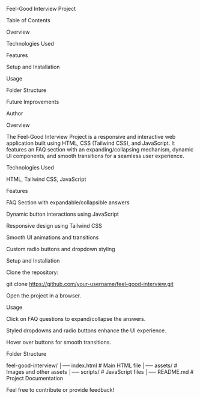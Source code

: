 Feel-Good Interview Project

Table of Contents

Overview

Technologies Used

Features

Setup and Installation

Usage

Folder Structure

Future Improvements

Author

Overview

The Feel-Good Interview Project is a responsive and interactive web application built using HTML, CSS (Tailwind CSS), and JavaScript. It features an FAQ section with an expanding/collapsing mechanism, dynamic UI components, and smooth transitions for a seamless user experience.

Technologies Used

HTML, Tailwind CSS, JavaScript

Features

FAQ Section with expandable/collapsible answers

Dynamic button interactions using JavaScript

Responsive design using Tailwind CSS

Smooth UI animations and transitions

Custom radio buttons and dropdown styling

Setup and Installation

Clone the repository:

git clone https://github.com/your-username/feel-good-interview.git

Open the project in a browser.

Usage

Click on FAQ questions to expand/collapse the answers.

Styled dropdowns and radio buttons enhance the UI experience.

Hover over buttons for smooth transitions.

Folder Structure

feel-good-interview/
│── index.html        # Main HTML file
│── assets/           # Images and other assets
│── scripts/          # JavaScript files
│── README.md         # Project Documentation



Feel free to contribute or provide feedback! 

